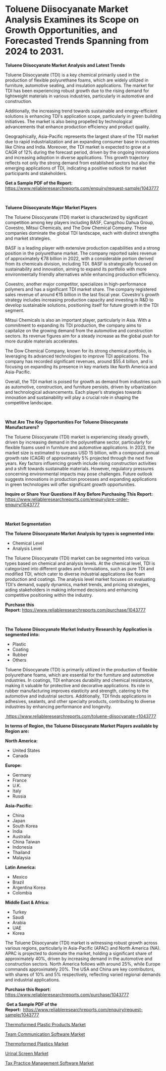 <p><h1>Toluene Diisocyanate Market Analysis Examines its Scope on Growth Opportunities, and Forecasted Trends Spanning from 2024 to 2031.</h1></p><p><strong>Toluene Diisocyanate Market Analysis and Latest Trends</strong></p>
<p><p>Toluene Diisocyanate (TDI) is a key chemical primarily used in the production of flexible polyurethane foams, which are widely utilized in furniture, automotive seating, and insulation applications. The market for TDI has been experiencing robust growth due to the rising demand for lightweight materials in various industries, particularly in automotive and construction. </p><p>Additionally, the increasing trend towards sustainable and energy-efficient solutions is enhancing TDI's application scope, particularly in green building initiatives. The market is also being propelled by technological advancements that enhance production efficiency and product quality.</p><p>Geographically, Asia-Pacific represents the largest share of the TDI market due to rapid industrialization and an expanding consumer base in countries like China and India. Moreover, the TDI market is expected to grow at a CAGR of 12% during the forecast period, driven by the ongoing innovations and increasing adoption in diverse applications. This growth trajectory reflects not only the strong demand from established sectors but also the emerging applications of TDI, indicating a positive outlook for market participants and stakeholders.</p></p>
<p><strong>Get a Sample PDF of the Report:&nbsp;</strong> <a href="https://www.reliableresearchreports.com/enquiry/request-sample/1043777?utm_campaign=123&utm_medium=2&utm_source=Github&utm_content=ia&utm_term=15112024&utm_id=toluene-diisocyanate">https://www.reliableresearchreports.com/enquiry/request-sample/1043777</a></p>
<p>&nbsp;</p>
<p><strong>Toluene Diisocyanate Major Market Players</strong></p>
<p><p>The Toluene Diisocyanate (TDI) market is characterized by significant competition among key players including BASF, Cangzhou Dahua Group, Covestro, Mitsui Chemicals, and The Dow Chemical Company. These companies dominate the global TDI landscape, each with distinct strengths and market strategies.</p><p>BASF is a leading player with extensive production capabilities and a strong position in the polyurethane market. The company reported sales revenue of approximately €78 billion in 2022, with a considerable portion derived from its chemicals division, including TDI. BASF is strategically focused on sustainability and innovation, aiming to expand its portfolio with more environmentally friendly alternatives while enhancing production efficiency.</p><p>Covestro, another major competitor, specializes in high-performance polymers and has a significant TDI market share. The company registered sales revenue of around €15 billion in the last fiscal year. Covestro's growth strategy includes increasing production capacity and investing in R&D to develop sustainable solutions, positioning itself for future growth in the TDI segment.</p><p>Mitsui Chemicals is also an important player, particularly in Asia. With a commitment to expanding its TDI production, the company aims to capitalize on the growing demand from the automotive and construction sectors. Its revenue figures aim for a steady increase as the global push for more durable materials accelerates.</p><p>The Dow Chemical Company, known for its strong chemical portfolio, is leveraging its advanced technologies to improve TDI applications. The company has recorded significant revenues, around $55.4 billion, and is focusing on expanding its presence in key markets like North America and Asia-Pacific.</p><p>Overall, the TDI market is poised for growth as demand from industries such as automotive, construction, and furniture persists, driven by urbanization and technological advancements. Each player’s strategies towards innovation and sustainability will play a crucial role in shaping the competitive landscape.</p></p>
<p>&nbsp;</p>
<p><strong>What Are The Key Opportunities For Toluene Diisocyanate Manufacturers?</strong></p>
<p><p>The Toluene Diisocyanate (TDI) market is experiencing steady growth, driven by increasing demand in the polyurethane sector, particularly for flexible foams used in furniture and automotive applications. In 2023, the market size is estimated to surpass USD 15 billion, with a compound annual growth rate (CAGR) of approximately 5% projected through the next five years. Key factors influencing growth include rising construction activities and a shift towards sustainable materials. However, regulatory pressures concerning environmental impacts may pose challenges. Future outlook suggests innovations in production processes and expanding applications in green technologies will offer significant growth opportunities.</p></p>
<p><strong>Inquire or Share Your Questions If Any Before Purchasing This Report:</strong> <a href="https://www.reliableresearchreports.com/enquiry/pre-order-enquiry/1043777?utm_campaign=123&utm_medium=2&utm_source=Github&utm_content=ia&utm_term=15112024&utm_id=toluene-diisocyanate">https://www.reliableresearchreports.com/enquiry/pre-order-enquiry/1043777</a></p>
<p>&nbsp;</p>
<p><strong>Market Segmentation</strong></p>
<p><strong>The Toluene Diisocyanate Market Analysis by types is segmented into:</strong></p>
<p><ul><li>Chemical Level</li><li>Analysis Level</li></ul></p>
<p><p>The Toluene Diisocyanate (TDI) market can be segmented into various types based on chemical and analysis levels. At the chemical level, TDI is categorized into different grades and formulations, such as pure TDI and modified TDI, which cater to diverse industrial applications like foam production and coatings. The analysis level market focuses on evaluating TDI's demand, supply dynamics, market trends, and pricing strategies, aiding stakeholders in making informed decisions and enhancing competitive positioning within the industry.</p></p>
<p><strong>Purchase this Report:&nbsp;</strong><a href="https://www.reliableresearchreports.com/purchase/1043777?utm_campaign=123&utm_medium=2&utm_source=Github&utm_content=ia&utm_term=15112024&utm_id=toluene-diisocyanate">https://www.reliableresearchreports.com/purchase/1043777</a></p>
<p>&nbsp;</p>
<p><strong>The Toluene Diisocyanate Market Industry Research by Application is segmented into:</strong></p>
<p><ul><li>Plastic</li><li>Coating</li><li>Rubber</li><li>Others</li></ul></p>
<p><p>Toluene Diisocyanate (TDI) is primarily utilized in the production of flexible polyurethane foams, which are essential for the furniture and automotive industries. In coatings, TDI enhances durability and chemical resistance, making it valuable for protective and decorative applications. Its role in rubber manufacturing improves elasticity and strength, catering to the automotive and industrial sectors. Additionally, TDI finds applications in adhesives, sealants, and other specialty products, contributing to diverse industries by enhancing performance and longevity.</p></p>
<p><a href="https://www.reliableresearchreports.com/toluene-diisocyanate-r1043777?utm_campaign=123&utm_medium=2&utm_source=Github&utm_content=ia&utm_term=15112024&utm_id=toluene-diisocyanate">&nbsp;https://www.reliableresearchreports.com/toluene-diisocyanate-r1043777</a></p>
<p><strong>In terms of Region, the Toluene Diisocyanate Market Players available by Region are:</strong></p>
<p>
    <p> <strong> North America: </strong>
        <ul>
            <li>United States</li>
            <li>Canada</li>
        </ul>
        </p> 
    <p> <strong> Europe: </strong>
        <ul>
            <li>Germany</li>
            <li>France</li>
            <li>U.K.</li>
            <li>Italy</li>
            <li>Russia</li>
        </ul>
        </p> 
    <p> <strong> Asia-Pacific: </strong>
        <ul>
            <li>China</li>
            <li>Japan</li>
            <li>South Korea</li>
            <li>India</li>
            <li>Australia</li>
            <li>China Taiwan</li>
            <li>Indonesia</li>
            <li>Thailand</li>
            <li>Malaysia</li>
        </ul>
        </p> 
    <p> <strong> Latin America: </strong>
        <ul>
            <li>Mexico</li>
            <li>Brazil</li>
            <li>Argentina Korea</li>
            <li>Colombia</li>
        </ul>
        </p> 
    <p> <strong> Middle East & Africa: </strong>
        <ul>
            <li>Turkey</li>
            <li>Saudi</li>
            <li>Arabia</li>
            <li>UAE</li>
            <li>Korea</li>
        </ul>
    </p>
    </p>
<p><p>The Toluene Diisocyanate (TDI) market is witnessing robust growth across various regions, particularly in Asia-Pacific (APAC) and North America (NA). APAC is projected to dominate the market, holding a significant share of approximately 40%, driven by increasing demand in the automotive and construction sectors. North America follows with around 25%, while Europe commands approximately 20%. The USA and China are key contributors, with shares of 10% and 5% respectively, reflecting varied regional demands and industrial applications.</p></p>
<p><strong>Purchase this Report: </strong><a href="https://www.reliableresearchreports.com/purchase/1043777?utm_campaign=123&utm_medium=2&utm_source=Github&utm_content=ia&utm_term=15112024&utm_id=toluene-diisocyanate">https://www.reliableresearchreports.com/purchase/1043777</a></p>
<p>&nbsp;<strong>Get a Sample PDF of the Report:&nbsp;&nbsp;</strong><a href="https://www.reliableresearchreports.com/enquiry/request-sample/1043777?utm_campaign=123&utm_medium=2&utm_source=Github&utm_content=ia&utm_term=15112024&utm_id=toluene-diisocyanate">https://www.reliableresearchreports.com/enquiry/request-sample/1043777</a></p>
<p><strong></strong></p>
<p><p><a href="https://github.com/vimar16th/Market-Research-Report-List-6/blob/main/thermoformed-plastic-products-market.md?utm_campaign=123&utm_medium=2&utm_source=Github&utm_content=ia&utm_term=15112024&utm_id=toluene-diisocyanate">Thermoformed Plastic Products Market</a></p><p><a href="https://issuu.com/reportprime-2/docs/team-communication-software-market-_540e0d2e900c05?utm_campaign=123&utm_medium=2&utm_source=Github&utm_content=ia&utm_term=15112024&utm_id=toluene-diisocyanate">Team Communication Software Market</a></p><p><a href="https://github.com/luckyshygirl/Market-Research-Report-List-6/blob/main/thermoformed-plastics-market.md?utm_campaign=123&utm_medium=2&utm_source=Github&utm_content=ia&utm_term=15112024&utm_id=toluene-diisocyanate">Thermoformed Plastics Market</a></p><p><a href="https://www.linkedin.com/pulse/influencing-factors-urinal-screen-market-insights-growth-projections-fuyvc?utm_campaign=123&utm_medium=2&utm_source=Github&utm_content=ia&utm_term=15112024&utm_id=toluene-diisocyanate">Urinal Screen Market</a></p><p><a href="https://issuu.com/reportprime-2/docs/tax-practice-management-software-ma_3a58f3c5f1b7a0?utm_campaign=123&utm_medium=2&utm_source=Github&utm_content=ia&utm_term=15112024&utm_id=toluene-diisocyanate">Tax Practice Management Software Market</a></p></p>
